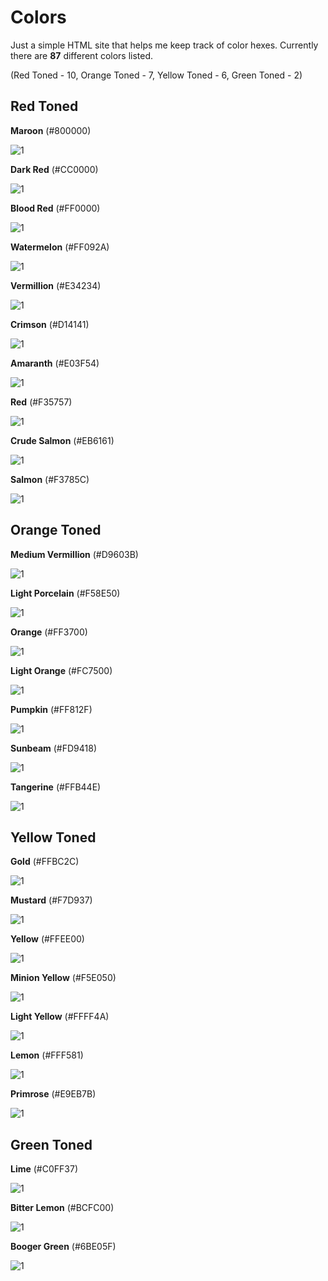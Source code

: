 # Colors

Just a simple HTML site that helps me keep track of color hexes. Currently there are **87** different colors listed.

(Red Toned - 10, Orange Toned - 7, Yellow Toned - 6, Green Toned - 2)


## Red Toned
**Maroon** (#800000)

![1](https://dummyimage.com/130x130/800000/800000) 

**Dark Red** (#CC0000)

![1](https://dummyimage.com/130x130/cc0000/cc0000)

**Blood Red** (#FF0000)

![1](https://dummyimage.com/130x130/ff0000/ff0000)

**Watermelon** (#FF092A)

![1](https://dummyimage.com/130x130/ff092a/ff092a)

**Vermillion** (#E34234)

![1](https://dummyimage.com/130x130/e34234/e34234)

**Crimson** (#D14141)

![1](https://dummyimage.com/130x130/d14141/d14141)

**Amaranth** (#E03F54)

![1](https://dummyimage.com/130x130/e03f54/e03f54)

**Red** (#F35757)

![1](https://dummyimage.com/130x130/f35757/f35757)

**Crude Salmon** (#EB6161)

![1](https://dummyimage.com/130x130/eb6161/eb6161)

**Salmon** (#F3785C)

![1](https://dummyimage.com/130x130/f3785c/f3785c)


## Orange Toned

**Medium Vermillion** (#D9603B)

![1](https://dummyimage.com/130x130/d9603b/d9603b)

**Light Porcelain** (#F58E50)

![1](https://dummyimage.com/130x130/f58e50/f58e50)

**Orange** (#FF3700)

![1](https://dummyimage.com/130x130/ff3700/ff3700)

**Light Orange** (#FC7500)

![1](https://dummyimage.com/130x130/fc7500/fc7500)

**Pumpkin** (#FF812F)

![1](https://dummyimage.com/130x130/ff812f/ff812f)

**Sunbeam** (#FD9418)

![1](https://dummyimage.com/130x130/fd9418/fd9418)

**Tangerine** (#FFB44E)

![1](https://dummyimage.com/130x130/ffb44e/ffb44e)


## Yellow Toned

**Gold** (#FFBC2C)

![1](https://dummyimage.com/130x130/ffbc2c/ffbc2c)

**Mustard** (#F7D937)

![1](https://dummyimage.com/130x130/f7d937/f7d937)

**Yellow** (#FFEE00)

![1](https://dummyimage.com/130x130/ffee00/ffee00)

**Minion Yellow** (#F5E050)

![1](https://dummyimage.com/130x130/f5e050/f5e050)

**Light Yellow** (#FFFF4A)

![1](https://dummyimage.com/130x130/ffff4a/ffff4a)

**Lemon** (#FFF581)

![1](https://dummyimage.com/130x130/fff581/fff581)

**Primrose** (#E9EB7B)

![1](https://dummyimage.com/130x130/e9eb7b/e9eb7b)

## Green Toned

**Lime** (#C0FF37)

![1](https://dummyimage.com/130x130/c0ff37/c0ff37)

**Bitter Lemon** (#BCFC00)

![1](https://dummyimage.com/130x130/bcfc00/bcfc00)

**Booger Green** (#6BE05F)

![1](https://dummyimage.com/130x130/6be05f/6be05f)






